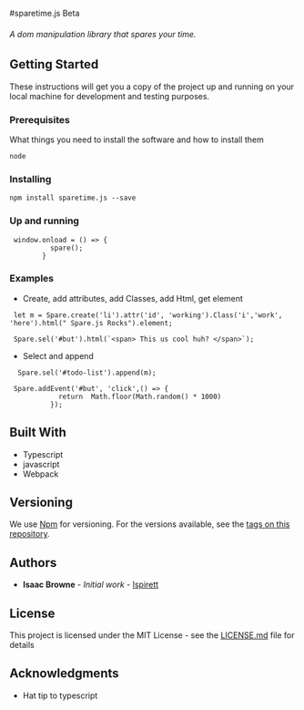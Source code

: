 #sparetime.js Beta

###### A dom manipulation library that spares your time.


## Getting Started

These instructions will get you a copy of the project up and running on your local machine for development and testing purposes.

### Prerequisites

What things you need to install the software and how to install them
```
node
```


### Installing
```
npm install sparetime.js --save
```


### Up and running
```
 window.onload = () => {
          spare();
        }

```

### Examples
* Create, add attributes, add Classes, add Html, get element 
```  
 let m = Spare.create('li').attr('id', 'working').Class('i','work', 'here').html(" Spare.js Rocks").element;
```

```
 Spare.sel('#but').html(`<span> This us cool huh? </span>`);

```

* Select and append

```
  Spare.sel('#todo-list').append(m);
```

```
 Spare.addEvent('#but', 'click',() => {
            return  Math.floor(Math.random() * 1000)
          });

```




## Built With

* Typescript
* javascript
* Webpack




## Versioning

We use [Npm](http://npm.org/) for versioning. For the versions available, see the [tags on this repository](https://github.com/ispirett/spare.js/tags). 

## Authors

* **Isaac Browne** - *Initial work* - [Ispirett](https://github.com/isprett)



## License

This project is licensed under the MIT License - see the [LICENSE.md](LICENSE.md) file for details

## Acknowledgments

* Hat tip to typescript


